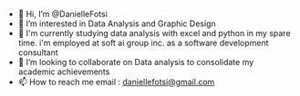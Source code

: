 - 👋 Hi, I’m @DanielleFotsi
- 👀 I’m interested in Data Analysis and Graphic Design
- 🌱 I'm currently studying data analysis with excel and python in my spare time. i'm employed at soft ai group inc. as a software development consultant  
- 💞️ I’m looking to collaborate on Data analysis to consolidate my academic achievements
- 📫 How to reach me email : daniellefotsi@gmail.com

<!---
DanielleFotsi/DanielleFotsi is a ✨ special ✨ repository because its `README.md` (this file) appears on your GitHub profile.
You can click the Preview link to take a look at your changes.
--->
